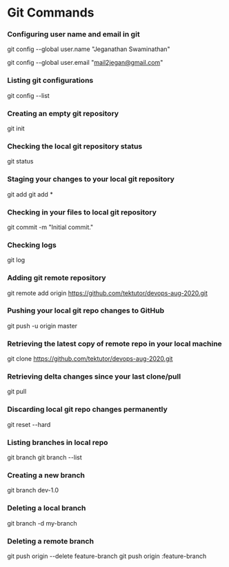 # Git Commands

### Configuring user name and email in git
git config --global user.name "Jeganathan Swaminathan"

git config --global user.email "mail2jegan@gmail.com"

### Listing git configurations
git config --list

### Creating an empty git repository 
git init

### Checking the local git repository status
git status

### Staging your changes to your local git repository
git add <filename>
git add *

### Checking in your files to local git repository
git commit -m "Initial commit."

### Checking logs
git log

### Adding git remote repository
git remote add origin https://github.com/tektutor/devops-aug-2020.git

### Pushing your local git repo changes to GitHub
git push -u origin master

### Retrieving the latest copy of remote repo in your local machine
git clone https://github.com/tektutor/devops-aug-2020.git

### Retrieving delta changes since your last clone/pull
git pull 

### Discarding local git repo changes permanently
git reset --hard

### Listing branches in local repo
git branch
git branch --list

### Creating a new branch
git branch dev-1.0

### Deleting a local branch
git branch -d my-branch

### Deleting a remote branch
git push origin --delete feature-branch
git push origin :feature-branch
